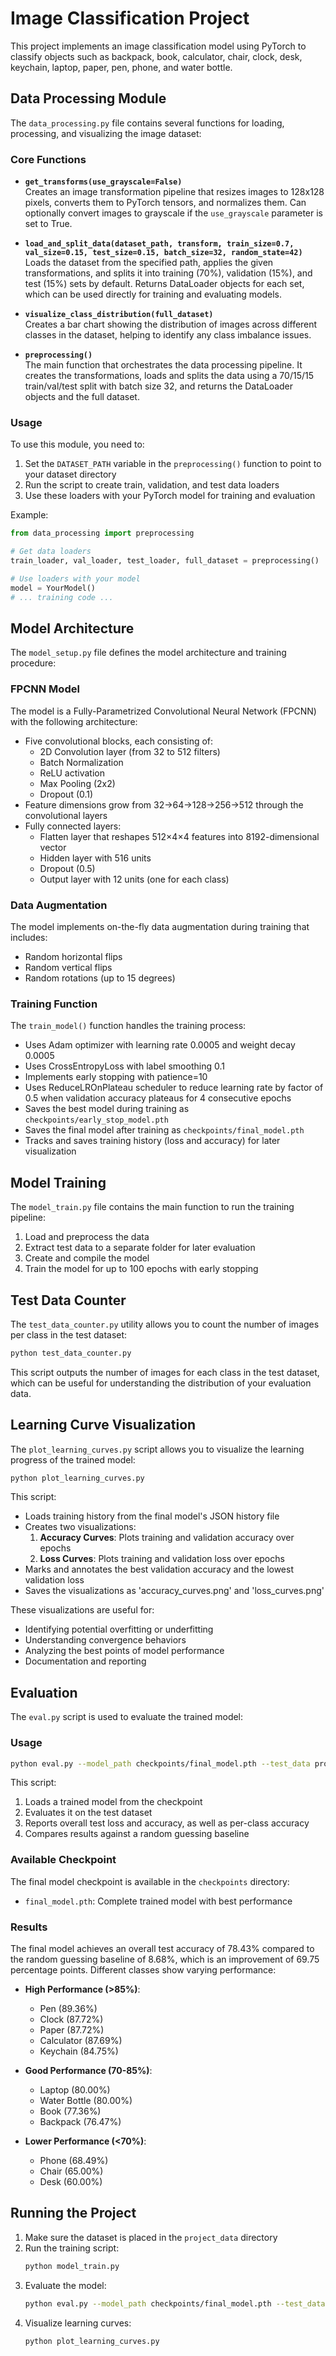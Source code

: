 # Image Classification Project

This project implements an image classification model using PyTorch to classify objects such as backpack, book, calculator, chair, clock, desk, keychain, laptop, paper, pen, phone, and water bottle.

## Data Processing Module

The `data_processing.py` file contains several functions for loading, processing, and visualizing the image dataset:

### Core Functions

- **`get_transforms(use_grayscale=False)`**  
  Creates an image transformation pipeline that resizes images to 128x128 pixels, converts them to PyTorch tensors, and normalizes them. Can optionally convert images to grayscale if the `use_grayscale` parameter is set to True.

- **`load_and_split_data(dataset_path, transform, train_size=0.7, val_size=0.15, test_size=0.15, batch_size=32, random_state=42)`**  
  Loads the dataset from the specified path, applies the given transformations, and splits it into training (70%), validation (15%), and test (15%) sets by default. Returns DataLoader objects for each set, which can be used directly for training and evaluating models.

- **`visualize_class_distribution(full_dataset)`**  
  Creates a bar chart showing the distribution of images across different classes in the dataset, helping to identify any class imbalance issues.

- **`preprocessing()`**  
  The main function that orchestrates the data processing pipeline. It creates the transformations, loads and splits the data using a 70/15/15 train/val/test split with batch size 32, and returns the DataLoader objects and the full dataset.

### Usage

To use this module, you need to:

1. Set the `DATASET_PATH` variable in the `preprocessing()` function to point to your dataset directory
2. Run the script to create train, validation, and test data loaders
3. Use these loaders with your PyTorch model for training and evaluation

Example:
```python
from data_processing import preprocessing

# Get data loaders
train_loader, val_loader, test_loader, full_dataset = preprocessing()

# Use loaders with your model
model = YourModel()
# ... training code ...
```

## Model Architecture

The `model_setup.py` file defines the model architecture and training procedure:

### FPCNN Model

The model is a Fully-Parametrized Convolutional Neural Network (FPCNN) with the following architecture:

- Five convolutional blocks, each consisting of:
  - 2D Convolution layer (from 32 to 512 filters)
  - Batch Normalization
  - ReLU activation
  - Max Pooling (2x2)
  - Dropout (0.1)
- Feature dimensions grow from 32→64→128→256→512 through the convolutional layers
- Fully connected layers:
  - Flatten layer that reshapes 512×4×4 features into 8192-dimensional vector
  - Hidden layer with 516 units
  - Dropout (0.5)
  - Output layer with 12 units (one for each class)

### Data Augmentation

The model implements on-the-fly data augmentation during training that includes:
- Random horizontal flips
- Random vertical flips 
- Random rotations (up to 15 degrees)

### Training Function

The `train_model()` function handles the training process:

- Uses Adam optimizer with learning rate 0.0005 and weight decay 0.0005
- Uses CrossEntropyLoss with label smoothing 0.1
- Implements early stopping with patience=10
- Uses ReduceLROnPlateau scheduler to reduce learning rate by factor of 0.5 when validation accuracy plateaus for 4 consecutive epochs
- Saves the best model during training as `checkpoints/early_stop_model.pth`
- Saves the final model after training as `checkpoints/final_model.pth`
- Tracks and saves training history (loss and accuracy) for later visualization

## Model Training

The `model_train.py` file contains the main function to run the training pipeline:

1. Load and preprocess the data
2. Extract test data to a separate folder for later evaluation
3. Create and compile the model
4. Train the model for up to 100 epochs with early stopping

## Test Data Counter

The `test_data_counter.py` utility allows you to count the number of images per class in the test dataset:

```bash
python test_data_counter.py
```

This script outputs the number of images for each class in the test dataset, which can be useful for understanding the distribution of your evaluation data.

## Learning Curve Visualization

The `plot_learning_curves.py` script allows you to visualize the learning progress of the trained model:

```bash
python plot_learning_curves.py
```

This script:
- Loads training history from the final model's JSON history file
- Creates two visualizations:
  1. **Accuracy Curves**: Plots training and validation accuracy over epochs
  2. **Loss Curves**: Plots training and validation loss over epochs
- Marks and annotates the best validation accuracy and the lowest validation loss
- Saves the visualizations as 'accuracy_curves.png' and 'loss_curves.png'

These visualizations are useful for:
- Identifying potential overfitting or underfitting
- Understanding convergence behaviors
- Analyzing the best points of model performance
- Documentation and reporting

## Evaluation

The `eval.py` script is used to evaluate the trained model:

### Usage

```bash
python eval.py --model_path checkpoints/final_model.pth --test_data project_test_data --group_id YOUR_GROUP_ID --project_title "YOUR_PROJECT_TITLE"
```

This script:
1. Loads a trained model from the checkpoint
2. Evaluates it on the test dataset
3. Reports overall test loss and accuracy, as well as per-class accuracy
4. Compares results against a random guessing baseline

### Available Checkpoint

The final model checkpoint is available in the `checkpoints` directory:
- `final_model.pth`: Complete trained model with best performance

### Results

The final model achieves an overall test accuracy of 78.43% compared to the random guessing baseline of 8.68%, which is an improvement of 69.75 percentage points. Different classes show varying performance:

- **High Performance (>85%)**: 
  - Pen (89.36%)
  - Clock (87.72%)  
  - Paper (87.72%)
  - Calculator (87.69%)
  - Keychain (84.75%)

- **Good Performance (70-85%)**:
  - Laptop (80.00%)
  - Water Bottle (80.00%)
  - Book (77.36%)
  - Backpack (76.47%)

- **Lower Performance (<70%)**:
  - Phone (68.49%)
  - Chair (65.00%)
  - Desk (60.00%)

## Running the Project

1. Make sure the dataset is placed in the `project_data` directory
2. Run the training script:
   ```bash
   python model_train.py
   ```
3. Evaluate the model:
   ```bash
   python eval.py --model_path checkpoints/final_model.pth --test_data project_test_data --group_id YOUR_GROUP_ID --project_title "YOUR_PROJECT_TITLE"
   ```
4. Visualize learning curves:
   ```bash
   python plot_learning_curves.py
   ``` 